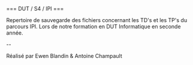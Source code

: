 === DUT / S4 / IPI ===

Repertoire de sauvegarde des fichiers concernant les TD's et les TP's du parcours IPI.
Lors de notre formation en DUT Informatique en seconde année.

--

Réalisé par Ewen Blandin & Antoine Champault
